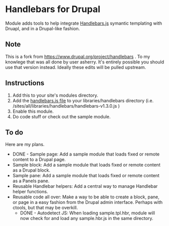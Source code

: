 Handlebars for Drupal
=====================

Module adds tools to help integrate [Handlebars.js](http://handlebarsjs.com/) symantic templating with Druapl, and in a Drupal-like fashion.

Note
----

This is a fork from https://www.drupal.org/project/handlebars . To my knowlege that was all done by user asherry. It's entirely possible you should use that version instead. Ideally these edits will be pulled upstream.

Instructions
------------

1. Add this to your site's modules directory.
2. Add the [handlebars.js file](http://handlebarsjs.com/) to your libraries/handlebars directory (i.e. /sites/all/libraries/handlebars/handlebars-v1.3.0.js )
3. Enable this module.
4. Do code stuff or check out the sample module.

To do
-----

Here are my plans.

* DONE - Sample page: Add a sample module that loads fixed or remote content to a Drupal page.
* Sample block: Add a sample module that loads fixed or remote content as a Drupal block.
* Sample pane: Add a sample module that loads fixed or remote content as a Panels pane.
* Reusable Handlebar helpers: Add a central way to manage Handlebar helper functions.
* Reusable code all over: Make a way to be able to create a block, pane, or page in a easy fashion from the Drupal admin interface. Perhaps with ctools, but that may be overkill.
  * DONE - Autodetect JS: When loading sample.tpl.hbr, module will now check for and load any sample.hbr.js in the same directory.